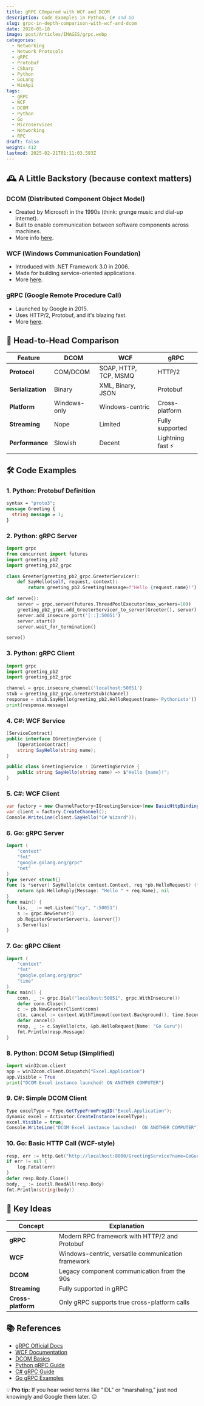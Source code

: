 ```yaml
---
title: gRPC COmpared with WCF and DCOM
description: Code Examples in Python, C# and GO
slug: grpc-in-depth-comparison-with-wcf-and-dcom
date: 2020-05-18
image: post/Articles/IMAGES/grpc.webp
categories:
  - Networking
  - Network Protocols
  - gRPC
  - Protobuf
  - CSharp
  - Python
  - GoLang
  - WinApi
tags:
  - gRPC
  - WCF
  - DCOM
  - Python
  - Go
  - Microservices
  - Networking
  - RPC
draft: false
weight: 412
lastmod: 2025-02-21T01:11:03.583Z
---
```

## 🕰️ A Little Backstory (because context matters)

### DCOM (Distributed Component Object Model)

* Created by Microsoft in the 1990s (think: grunge music and dial-up internet).
* Built to enable communication between software components across machines.
* More info [here](https://learn.microsoft.com/en-us/windows/win32/com/component-object-model).

### WCF (Windows Communication Foundation)

* Introduced with .NET Framework 3.0 in 2006.
* Made for building service-oriented applications.
* More [here](https://learn.microsoft.com/en-us/dotnet/framework/wcf/).

### gRPC (Google Remote Procedure Call)

* Launched by Google in 2015.
* Uses HTTP/2, Protobuf, and it's blazing fast.
* More [here](https://grpc.io/).

## 🚀 Head-to-Head Comparison

| Feature           | DCOM         | WCF                   | gRPC              |
| ----------------- | ------------ | --------------------- | ----------------- |
| **Protocol**      | COM/DCOM     | SOAP, HTTP, TCP, MSMQ | HTTP/2            |
| **Serialization** | Binary       | XML, Binary, JSON     | Protobuf          |
| **Platform**      | Windows-only | Windows-centric       | Cross-platform    |
| **Streaming**     | Nope         | Limited               | Fully supported   |
| **Performance**   | Slowish      | Decent                | Lightning fast ⚡️ |

## 🛠️ Code Examples

### 1. Python: Protobuf Definition

```proto
syntax = "proto3";
message Greeting {
  string message = 1;
}
```

### 2. Python: gRPC Server

```python
import grpc
from concurrent import futures
import greeting_pb2
import greeting_pb2_grpc

class Greeter(greeting_pb2_grpc.GreeterServicer):
    def SayHello(self, request, context):
        return greeting_pb2.Greeting(message=f"Hello {request.name}!")

def serve():
    server = grpc.server(futures.ThreadPoolExecutor(max_workers=10))
    greeting_pb2_grpc.add_GreeterServicer_to_server(Greeter(), server)
    server.add_insecure_port('[::]:50051')
    server.start()
    server.wait_for_termination()

serve()
```

### 3. Python: gRPC Client

```python
import grpc
import greeting_pb2
import greeting_pb2_grpc

channel = grpc.insecure_channel('localhost:50051')
stub = greeting_pb2_grpc.GreeterStub(channel)
response = stub.SayHello(greeting_pb2.HelloRequest(name='Pythonista'))
print(response.message)
```

### 4. C#: WCF Service

```csharp
[ServiceContract]
public interface IGreetingService {
    [OperationContract]
    string SayHello(string name);
}

public class GreetingService : IGreetingService {
    public string SayHello(string name) => $"Hello {name}!";
}
```

### 5. C#: WCF Client

```csharp
var factory = new ChannelFactory<IGreetingService>(new BasicHttpBinding(), new EndpointAddress("http://localhost:8000/GreetingService"));
var client = factory.CreateChannel();
Console.WriteLine(client.SayHello("C# Wizard"));
```

### 6. Go: gRPC Server

```go
import (
	"context"
	"fmt"
	"google.golang.org/grpc"
	"net"
)
type server struct{}
func (s *server) SayHello(ctx context.Context, req *pb.HelloRequest) (*pb.HelloReply, error) {
	return &pb.HelloReply{Message: "Hello " + req.Name}, nil
}
func main() {
	lis, _ := net.Listen("tcp", ":50051")
	s := grpc.NewServer()
	pb.RegisterGreeterServer(s, &server{})
	s.Serve(lis)
}
```

### 7. Go: gRPC Client

```go
import (
	"context"
	"fmt"
	"google.golang.org/grpc"
	"time"
)
func main() {
	conn, _ := grpc.Dial("localhost:50051", grpc.WithInsecure())
	defer conn.Close()
	c := pb.NewGreeterClient(conn)
	ctx, cancel := context.WithTimeout(context.Background(), time.Second)
	defer cancel()
	resp, _ := c.SayHello(ctx, &pb.HelloRequest{Name: "Go Guru"})
	fmt.Println(resp.Message)
}
```

### 8. Python: DCOM Setup (Simplified)

```python
import win32com.client
app = win32com.client.Dispatch("Excel.Application")
app.Visible = True
print("DCOM Excel instance launched! ON ANOTHER COMPUTER")
```

### 9. C#: Simple DCOM Client

```csharp
Type excelType = Type.GetTypeFromProgID("Excel.Application");
dynamic excel = Activator.CreateInstance(excelType);
excel.Visible = true;
Console.WriteLine("DCOM Excel instance launched!  ON ANOTHER COMPUTER");
```

### 10. Go: Basic HTTP Call (WCF-style)

```go
resp, err := http.Get("http://localhost:8000/GreetingService?name=GoGuru")
if err != nil {
	log.Fatal(err)
}
defer resp.Body.Close()
body, _ := ioutil.ReadAll(resp.Body)
fmt.Println(string(body))
```

## 🔑 Key Ideas

| Concept            | Explanation                                        |
| ------------------ | -------------------------------------------------- |
| **gRPC**           | Modern RPC framework with HTTP/2 and Protobuf      |
| **WCF**            | Windows-centric, versatile communication framework |
| **DCOM**           | Legacy component communication from the 90s        |
| **Streaming**      | Fully supported in gRPC                            |
| **Cross-platform** | Only gRPC supports true cross-platform calls       |

## 📚 References

* [gRPC Official Docs](https://grpc.io/docs/)
* [WCF Documentation](https://learn.microsoft.com/en-us/dotnet/framework/wcf/)
* [DCOM Basics](https://learn.microsoft.com/en-us/windows/win32/com/component-object-model)
* [Python gRPC Guide](https://grpc.io/docs/languages/python/)
* [C# gRPC Guide](https://learn.microsoft.com/en-us/aspnet/core/grpc/)
* [Go gRPC Examples](https://grpc.io/docs/languages/go/)

💡 **Pro tip:** If you hear weird terms like "IDL" or "marshaling," just nod knowingly and Google them later. 😉

